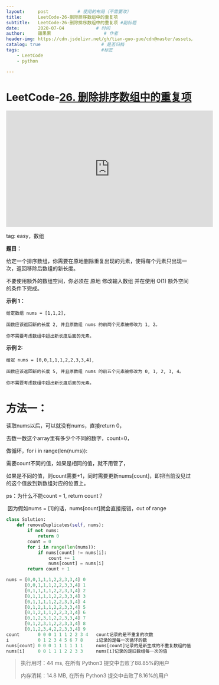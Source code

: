 ```yaml
---
layout:     post           # 使用的布局（不需要改）
title:      LeetCode-26-删除排序数组中的重复项
subtitle:   LeetCode-26-删除排序数组中的重复项 #副标题
date:       2020-07-04            # 时间
author:     甜果果                    # 作者
header-img: https://cdn.jsdelivr.net/gh/tian-guo-guo/cdn@master/assets/picgoimg/20200701171155.png  #背景图片
catalog: true                       # 是否归档
tags:                               #标签
    - LeetCode
    - python

---
```


# LeetCode-[26. 删除排序数组中的重复项](https://leetcode-cn.com/problems/remove-duplicates-from-sorted-array/)

<iframe width="560" height="315" src="https://www.youtube.com/embed/Ups2ffm7PN8" frameborder="0" allow="accelerometer; autoplay; encrypted-media; gyroscope; picture-in-picture" allowfullscreen></iframe>

tag: easy，数组

**题目：**

给定一个排序数组，你需要在原地删除重复出现的元素，使得每个元素只出现一次，返回移除后数组的新长度。

不要使用额外的数组空间，你必须在 原地 修改输入数组 并在使用 O(1) 额外空间的条件下完成。

**示例 1：**

```
给定数组 nums = [1,1,2], 

函数应该返回新的长度 2, 并且原数组 nums 的前两个元素被修改为 1, 2。 

你不需要考虑数组中超出新长度后面的元素。
```

**示例 2:**

```
给定 nums = [0,0,1,1,1,2,2,3,3,4],

函数应该返回新的长度 5, 并且原数组 nums 的前五个元素被修改为 0, 1, 2, 3, 4。

你不需要考虑数组中超出新长度后面的元素。
```

# 方法一：

读取nums以后，可以就没有nums，直接return 0，

去数一数这个array里有多少个不同的数字，count=0，

做循环，for i in range(len(nums)):

需要count不同的值，如果是相同的值，就不用管了，

如果是不同的值，则count需要+1，同时需要更新nums[count]，即把当前没见过的这个值放到新数组对应的位置上。

ps：为什么不能count = 1, return count？

​		因为假如nums = [1]的话，nums[count]就会直接报错，out of range

```python
class Solution:
    def removeDuplicates(self, nums):
        if not nums:
            return 0
        count = 0 
        for i in range(len(nums)):
            if nums[count] != nums[i]:
                count += 1
                nums[count] = nums[i]
        return count + 1

nums = [0,0,1,1,1,2,2,3,3,4] 0
	   [0,0,1,1,1,2,2,3,3,4] 1
       [0,1,1,1,1,2,2,3,3,4] 2
       [0,1,1,1,1,2,2,3,3,4] 3
       [0,1,1,1,1,2,2,3,3,4] 4
       [0,1,2,1,1,2,2,3,3,4] 5
       [0,1,2,1,1,2,2,3,3,4] 6
       [0,1,2,3,1,2,2,3,3,4] 7
       [0,1,2,3,1,2,2,3,3,4] 8
       [0,1,2,3,4,2,2,3,3,4] 9
count       0 0 0 1 1 1 2 2 3 4   count记录的是不重复的次数
i			0 1 2 3 4 5 6 7 8	  i记录的是每一次循环的数
nums[count] 0 0 0 1 1 1 1 1 1	  nums[count]记录的是新生成的不重复数组的值
nums[i]     0 0 1 1 1 2 2 3 3	  nums[i]记录的是旧数组每一次的值
```

>执行用时：44 ms, 在所有 Python3 提交中击败了88.85%的用户
>
>内存消耗：14.8 MB, 在所有 Python3 提交中击败了8.16%的用户

